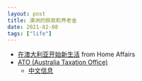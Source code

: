 ```yaml
---
layout: post
title: 澳洲的税收和养老金
date: 2021-02-08
tags: ["life"]
---
```


- [在澳大利亚开始新生活](https://immi.homeaffairs.gov.au/settlement-services-subsite/files/beginning-a-life-in-australia-chinese-simp.pdf) from Home Affairs
- [ATO (Australia Taxation Office)](https://www.ato.gov.au/)
	- [中文信息](https://www.ato.gov.au/General/Other-languages/In-detail/Chinese/Chinese-language-home-page/)